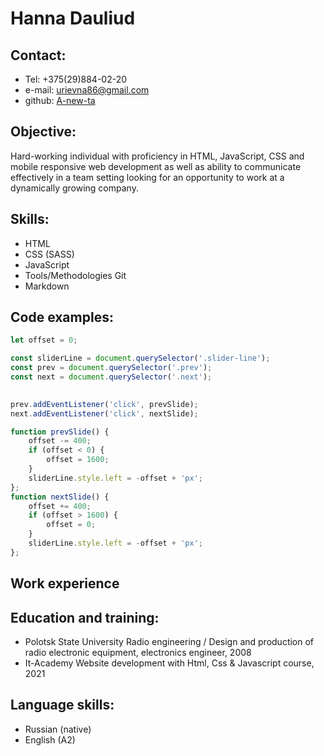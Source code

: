 # Hanna Dauliud

## **Contact:**
* Tel: +375(29)884-02-20
* e-mail: urievna86@gmail.com
* github: [A-new-ta](https://github.com/A-new-ta)

## **Objective:**
 Hard-working individual with proficiency in HTML, JavaScript, CSS and mobile responsive web development as well as ability to communicate effectively in a team setting looking for an opportunity to work at a dynamically growing company.

## **Skills:**
* HTML
* CSS (SASS)
* JavaScript
* Tools/Methodologies Git
* Markdown

## **Code examples:**

```javascript
let offset = 0;

const sliderLine = document.querySelector('.slider-line');
const prev = document.querySelector('.prev');
const next = document.querySelector('.next');

    
prev.addEventListener('click', prevSlide);
next.addEventListener('click', nextSlide);

function prevSlide() {
    offset -= 400;
    if (offset < 0) {
        offset = 1600;
    }
    sliderLine.style.left = -offset + 'px';
};
function nextSlide() {
    offset += 400;
    if (offset > 1600) {
        offset = 0;
    }
    sliderLine.style.left = -offset + 'px';
};
```

## **Work experience**

## **Education and training:**

* Polotsk State University
Radio engineering / Design and production of radio electronic
equipment, electronics engineer, 2008
* It-Academy Website development with Html, Css & Javascript course, 2021

## **Language skills:**

* Russian (native)
* English (A2)



